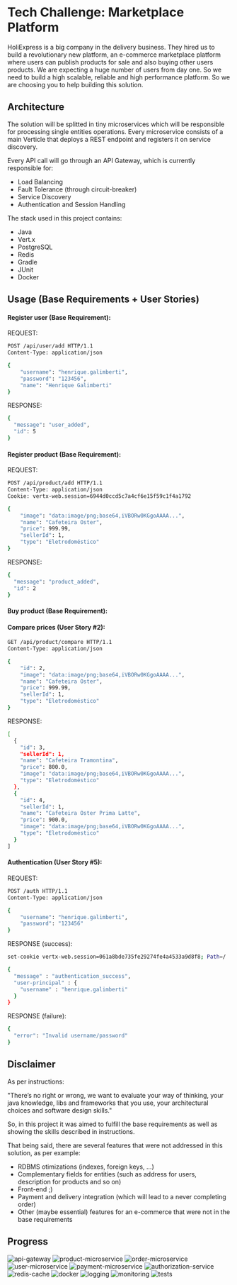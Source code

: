 # Tech Challenge: Marketplace Platform
HoliExpress is a big company in the delivery business. They hired us to build a revolutionary new
platform, an e-commerce marketplace platform where users can publish products for sale and
also buying other users products. We are expecting a huge number of users from day one. So we
need to build a high scalable, reliable and high performance platform. So we are choosing you to
help building this solution.

## Architecture
The solution will be splitted in tiny microservices which will be responsible for processing 
single entities operations. Every microservice consists of a main Verticle that deploys a REST 
endpoint and registers it on service discovery.

Every API call will go through an API Gateway, which is currently responsible for: 
* Load Balancing 
* Fault Tolerance (through circuit-breaker)
* Service Discovery
* Authentication and Session Handling

The stack used in this project contains:
* Java
* Vert.x
* PostgreSQL
* Redis
* Gradle
* JUnit
* Docker

## Usage (Base Requirements + User Stories)
#### Register user (Base Requirement):
REQUEST:
```sh
POST /api/user/add HTTP/1.1
Content-Type: application/json

{
    "username": "henrique.galimberti",
    "password": "123456",
    "name": "Henrique Galimberti"
}
```
RESPONSE:
```sh
{
  "message": "user_added",
  "id": 5
}
```
#### Register product (Base Requirement):
REQUEST:
```sh
POST /api/product/add HTTP/1.1
Content-Type: application/json
Cookie: vertx-web.session=6944d0ccd5c7a4cf6e15f59c1f4a1792

{
    "image": "data:image/png;base64,iVBORw0KGgoAAAA...",
    "name": "Cafeteira Oster",
    "price": 999.99,
    "sellerId": 1,
    "type": "Eletrodoméstico"
}
```
RESPONSE:
```sh
{
  "message": "product_added",
  "id": 2
}
```
#### Buy product (Base Requirement):


#### Compare prices (User Story #2):
```sh
GET /api/product/compare HTTP/1.1
Content-Type: application/json

{
    "id": 2,
    "image": "data:image/png;base64,iVBORw0KGgoAAAA...",
    "name": "Cafeteira Oster",
    "price": 999.99,
    "sellerId": 1,
    "type": "Eletrodoméstico"
}
```
RESPONSE:
```sh
[
  {
    "id": 3,
    "sellerId": 1,
    "name": "Cafeteira Tramontina",
    "price": 800.0,
    "image": "data:image/png;base64,iVBORw0KGgoAAAA...",
    "type": "Eletrodoméstico"
  },
  {
    "id": 4,
    "sellerId": 1,
    "name": "Cafeteira Oster Prima Latte",
    "price": 900.0,
    "image": "data:image/png;base64,iVBORw0KGgoAAAA...",
    "type": "Eletrodoméstico"
  }
]
```
#### Authentication (User Story #5):
REQUEST:
```sh
POST /auth HTTP/1.1
Content-Type: application/json

{
    "username": "henrique.galimberti",
    "password": "123456"
}
```
RESPONSE (success):
```sh
set-cookie vertx-web.session=061a8bde735fe29274fe4a4533a9d8f8; Path=/

{
  "message" : "authentication_success",
  "user-principal" : {
    "username" : "henrique.galimberti"
  }
}
```
RESPONSE (failure):
```sh
{
  "error": "Invalid username/password"
}
```

## Disclaimer
As per instructions:

"There’s no right or wrong, we want to evaluate your 
way of thinking, your java knowledge, libs and frameworks
 that you use, your architectural choices and software design skills."

So, in this project it was aimed to fulfill the base requirements as well as 
showing the skills described in instructions.

That being said, there are several features that were not addressed in this solution, as per example:
* RDBMS otimizations (indexes, foreign keys, ...)
* Complementary fields for entities (such as address for users, description for products and so on)
* Front-end ;)
* Payment and delivery integration (which will lead to a never completing order)
* Other (maybe essential) features for an e-commerce that were not in the base requirements


## Progress
![api-gateway](https://progress-bar.dev/100?title=api-gateway)
![product-microservice](https://progress-bar.dev/100?title=product-microservice)
![order-microservice](https://progress-bar.dev/80?title=order-microservice)
![user-microservice](https://progress-bar.dev/100?title=user-microservice)
![payment-microservice](https://progress-bar.dev/80?title=payment-microservice)
![authorization-service](https://progress-bar.dev/100?title=authorization-service)
![redis-cache](https://progress-bar.dev/0?title=redis-cache)
![docker](https://progress-bar.dev/0?title=docker)
![logging](https://progress-bar.dev/0?title=logging)
![monitoring](https://progress-bar.dev/0?title=monitoring)
![tests](https://progress-bar.dev/0?title=tests)